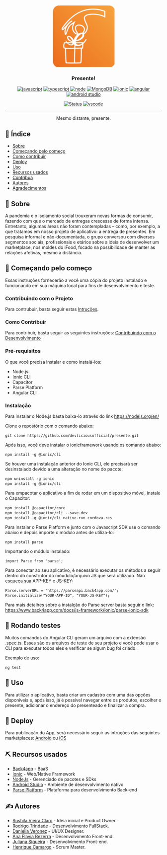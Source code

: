 <p align="center">
  <a href="" rel="noopener">
 <img width=200px height=200px src="https://raw.githubusercontent.com/devliciouofficial/assets/main/icons/presente.png" alt="Project logo"></a>
</p>

<h3 align="center">Presente!</h3>

<div align="center">

[![javascript](https://img.shields.io/badge/Javascript-016c8c?style=f&logo=javascript&logoColor=yellow)](https://www.javascript.com/)
[![typescript](https://img.shields.io/badge/Typescript-016c8c?style=f&logo=typescript&logoColor=blue)](https://www.typescriptlang.org/)
[![node](https://img.shields.io/badge/NodeJS-016c8c?style=f&logo=node.js&logoColor=green)](https://nodejs.org/en/)
[![MongoDB](https://img.shields.io/badge/MongoDB-016c8c?style=f&logo=MongoDB&logoColor=green)](https://www.javascript.com/)
[![ionic](https://img.shields.io/badge/ionic-016c8c?style=f&logo=ionic&logoColor=blue)](https://ionicframework.com/)
[![angular](https://img.shields.io/badge/Angular-016c8c?style=f&logo=angular&logoColor=red)](https://angular.io/)
[![android studio](https://img.shields.io/badge/Android_Studio-016c8c?style=f&logo=android-studio&logoColor=green)](https://developer.android.com/studio)
   


[![Status](https://img.shields.io/badge/Repo_status-WIP-orange?labelolor=black)](https://media.giphy.com/media/61XS37iBats8J3QLwF/giphy.gif)
[![vscode](https://img.shields.io/badge/FOR_CODING-gray?style=flat&labelColor=gray&logo=visual-studio-code&logoColor=blue)](https://code.visualstudio.com/)

</div>

---

<p align="center"> Mesmo distante, presente.
    <br> 
</p>

## 📝 Índice

- [Sobre](#about)
- [Começando pelo começo](#getting_started)
- [Como contribuir](#contribuiting)
- [Deploy](#deployment)
- [Uso](#usage)
- [Recursos usados](#built_using)
- [Contribua](https://github.com/devliciousofficial/presente/blob/develop/CONTRIBUTING.md)
- [Autores](#authors)
- [Agradecimentos](#acknowledgement)

## 🧐 Sobre <a name = "about"></a>

A pandemia e o isolamento social trouxeram novas formas de consumir, fazendo com que o mercado de entregas crescesse de forma intensa. Entretanto, algumas áreas não foram contempladas – como, por exemplo, a que tratamos em nosso projeto de aplicativo: a entrega de presentes. Em pesquisa informal e não-documentada, o grupo conversou com diversos segmentos sociais, profissionais e etários sobre a ideia de desenvolver um marketplace, nos moldes do iFood, focado na possibilidade de manter as relações afetivas, mesmo à distância.

## 🏁 Começando pelo começo <a name = "getting_started"></a>

Essas instruções fornecerão a você uma cópia do projeto instalado e funcionando em sua máquina local para fins de desenvolvimento e teste.

### Contribuindo com o Projeto

Para contrubuir, basta seguir estas [Intruções](/CONTRIBUTING.md).

### Como Contribuir <a name = "contribuiting"></a>
Para contribuir, basta seguir as seguintes instruções: [Contribuindo com o Desenvolvimento](https://github.com/devliciousofficial/presente/blob/develop/CONTRIBUTING.md)

### Pré-requisitos

O que você precisa instalar e como instalá-los:

 * Node.js
 * Ionic CLI
 * Capacitor
 * Parse Platform
 * Angular CLI

### Instalação

Para instalar o Node.js basta baixa-lo através do link https://nodejs.org/en/

Clone o repostório com o comando abaixo:

```
git clone https://github.com/devliciousofficial/presente.git
```
Após isso, você deve instalar o ionicframework usando os comando abaixo:

```
npm install -g @ionic/cli
```
Se houver uma instalação anterior do Ionic CLI, ele precisará ser desinstalado devido a uma alteração no nome do pacote:
```
npm uninstall -g ionic
npm install -g @ionic/cli
```


Para empacotar o aplicativo a fim de rodar em um dispositivo móvel, instale o Capacitor:

```
npm install @capacitor/core
npm install @capacitor/cli --save-dev
npm install -g @ionic/cli native-run cordova-res
```
Para instalar o Parse Platform e junto com o Javascript SDK use o comando abaixo e depois importe o módulo antes de utiliza-lo:
```
npm install parse
```
Importando o módulo instalado:
```
import Parse from 'parse';
```
Para conectar ao seu aplicativo, é necessário executar os métodos a seguir dentro do construtor do móudulo/arquivo JS que será utilizado. Não esqueça sua APP-KEY e JS-KEY:
```
Parse.serverURL = 'https://parseapi.back4app.com/';
Parse.initialize("YOUR-APP-ID", "YOUR-JS-KEY");
```

Para mais detalhes sobre a instalção do Parse server basta seguir o link: https://www.back4app.com/docs/js-framework/ionic/parse-ionic-sdk



## 🔧 Rodando testes <a name = "tests"></a>

Muitos comandos do Angular CLI geram um arquivo com a extensão .spec.ts. Esses são os arquivos de teste de seu projeto e você pode usar o CLI para executar todos eles e verificar se algum bug foi criado.

Exemplo de uso:
```
ng test
```
<!---------------------------------------------
### Divida em testes de ponta a ponta

Explain what these tests test and why

```
Give an example
```


### Estilo de codificação para os testes

Explain what these tests test and why

```
Give an example
```
----------------------------------------------->

## 🎈 Uso <a name="usage"></a>
Para utilizar o aplicativo, basta criar um cadastro com uma das opções disponíveis e, após isso, já é possível navegar entre os produtos, escolher o presente, adicionar o endereço do presenteado e finalizar a compra.

## 🚀 Deploy <a name = "deployment"></a>
Para publicação do App, será necessário seguir as intruções das seguintes marketplaces: [Android](https://developer.android.com/studio/publish?hl=pt-br) ou [iOS](https://www.apple.com/br/itunes/working-itunes/sell-content/apps/)

## ⛏️ Recursos usados <a name = "built_using"></a>

- [Back4app](https://www.back4app.com/) - BaaS
- [Ionic](https://ionicframework.com/) - Web/Native Framework
- [NodeJs](https://nodejs.org/en/) - Gerenciado de pacotes e SDks
- [Android Studio](https://developer.android.com) - Ambiente de desenvolvimento nativo
- [Parse Platform](https://parseplatform.org/) - Plataforma para desenvolvimento Back-end


## ✍️ Autores <a name = "authors"></a>

- [Sushila Vieira Claro](https://github.com/Suskka2605) - Ideía inicial e Product Owner.
- [Rodrigo Trindade](https://github.com/elir0d) - Desenvolvimento FullStack.
- [Daniella Veronez](https://github.com/Daniella-2907) - UI/UX Designer.
- [Ana Flavia Bezerra](https://github.com/anaflaviabsilva) - Desenvolvimento Front-end.
- [Juliana Siqueira](https://github.com/jusiqueirab) - Desenvolvimento Front-end.
- [Henrique Camargo](https://github.com/Henrique28072001) - Scrum Master.
